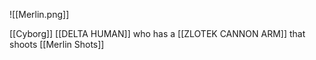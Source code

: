 ![[Merlin.png]]

[[Cyborg]] [[DELTA HUMAN]] who has a [[ZLOTEK CANNON ARM]] that shoots [[Merlin Shots]]
